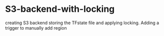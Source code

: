 # S3-backend-with-locking
creating S3 backend storing the TFstate file and applying locking. Adding a trigger to manually add region 
